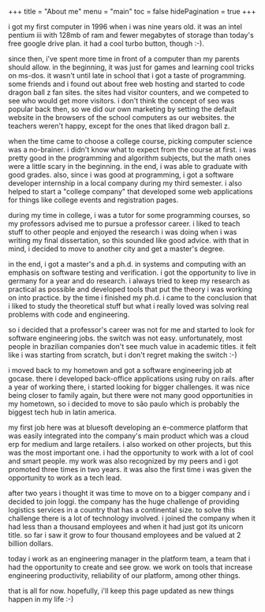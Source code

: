 +++
title = "About me"
menu = "main"
toc = false
hidePagination = true
+++

i got my first computer in 1996 when i was nine years old. it was an intel pentium iii with 128mb
of ram and fewer megabytes of storage than today's free google drive plan. it had a cool
turbo button, though :-).

since then, i've spent more time in front of a computer than my parents should allow. in the
beginning, it was just for games and learning cool tricks on ms-dos. it wasn't until late in school
that i got a taste of programming. some friends and i found out about free web hosting and started
to code dragon ball z fan sites. the sites had visitor counters, and we competed to see who would
get more visitors. i don't think the concept of seo was popular back then, so we did our own
marketing by setting the default website in the browsers of the school computers as our websites.
the teachers weren't happy, except for the ones that liked dragon ball z.

when the time came to choose a college course, picking computer science was a no-brainer. i
didn't know what to expect from the course at first. i was pretty good in the programming and
algorithm subjects, but the math ones were a little scary in the beginning. in the end, i was able
to graduate with good grades. also, since i was good at programming, i got a software developer
internship in a local company during my third semester. i also helped to start a "college company"
that developed some web applications for things like college events and registration pages.

during my time in college, i was a tutor for some programming courses, so my professors advised
me to pursue a professor career. i liked to teach stuff to other people and enjoyed the research
i was doing when i was writing my final dissertation, so this sounded like good advice. with that
in mind, i decided to move to another city and get a master's degree.

in the end, i got a master's and a ph.d. in systems and computing with an emphasis on
software testing and verification. i got the opportunity to live in germany for a year
and do research. i always tried to keep my research as practical as possible and developed tools
that put the theory i was working on into practice. by the time i finished my ph.d. i came to
the conclusion that i liked to study the theoretical stuff but what i really loved was solving
real problems with code and engineering.

so i decided that a professor's career was not for me and started to look for software
engineering jobs. the switch was not easy. unfortunately, most people in brazilian companies
don't see much value in academic titles. it felt like i was starting from scratch, but i don't
regret making the switch :-)

i moved back to my hometown and got a software engineering job at gocase. there i developed
back-office applications using ruby on rails. after a year of working there, i started looking
for bigger challenges. it was nice being closer to family again, but there were not many good
opportunities in my hometown, so i decided to move to são paulo which is probably the biggest
tech hub in latin america.

my first job here was at bluesoft developing an e-commerce platform that was easily integrated
into the company's main product which was a cloud erp for medium and large retailers. i also
worked on other projects, but this was the most important one. i had the opportunity to work
with a lot of cool and smart people. my work was also recognized by my peers and i got promoted
three times in two years. it was also the first time i was given the opportunity to work as
a tech lead.

after two years i thought it was time to move on to a bigger company and i decided to join loggi.
the company has the huge challenge of providing logistics services in a country that has a
continental size. to solve this challenge there is a lot of technology involved. i joined
the company when it had less than a thousand employees and when it had just got its unicorn title.
so far i saw it grow to four thousand employees and be valued at 2 billion dollars.

today i work as an engineering manager in the platform team, a team that i had the opportunity to
create and see grow. we work on tools that increase engineering productivity, reliability of
our platform, among other things.

that is all for now. hopefully, i'll keep this page updated as new things happen in my life :-)
